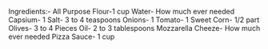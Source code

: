 Ingredients:-
All Purpose Flour-1 cup
Water- How much ever needed
Capsium- 1
Salt- 3 to 4 teaspoons
Onions- 1
Tomato- 1
Sweet Corn- 1/2 part
Olives- 3 to 4 Pieces
Oil- 2 to 3 tablespoons
Mozzarella Cheeze- How much ever needed
Pizza Sauce- 1 cup